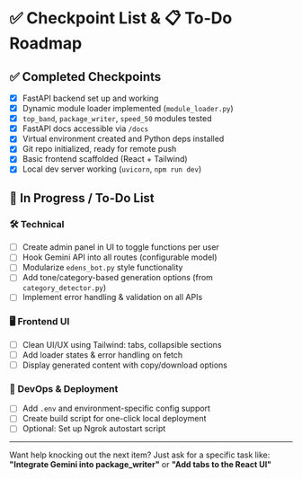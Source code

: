 # ✅ Checkpoint List & 📋 To-Do Roadmap

## ✅ Completed Checkpoints

- [x] FastAPI backend set up and working
- [x] Dynamic module loader implemented (`module_loader.py`)
- [x] `top_band`, `package_writer`, `speed_50` modules tested
- [x] FastAPI docs accessible via `/docs`
- [x] Virtual environment created and Python deps installed
- [x] Git repo initialized, ready for remote push
- [x] Basic frontend scaffolded (React + Tailwind)
- [x] Local dev server working (`uvicorn`, `npm run dev`)

## 🚧 In Progress / To-Do List

### 🛠️ Technical
- [ ] Create admin panel in UI to toggle functions per user
- [ ] Hook Gemini API into all routes (configurable model)
- [ ] Modularize `edens_bot.py` style functionality
- [ ] Add tone/category-based generation options (from `category_detector.py`)
- [ ] Implement error handling & validation on all APIs

### 🖥️ Frontend UI
- [ ] Clean UI/UX using Tailwind: tabs, collapsible sections
- [ ] Add loader states & error handling on fetch
- [ ] Display generated content with copy/download options

### 🔁 DevOps & Deployment
- [ ] Add `.env` and environment-specific config support
- [ ] Create build script for one-click local deployment
- [ ] Optional: Set up Ngrok autostart script

---

Want help knocking out the next item? Just ask for a specific task like:  
**"Integrate Gemini into package_writer"** or **"Add tabs to the React UI"**